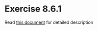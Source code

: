 # Exercise 8.6.1

Read [this document](https://docs.google.com/document/d/1MNv9rJskIx-Wx3K7W3fryR2SkRwc1U9k0MJAF5KP0_k/edit?usp=sharing) for detailed description
